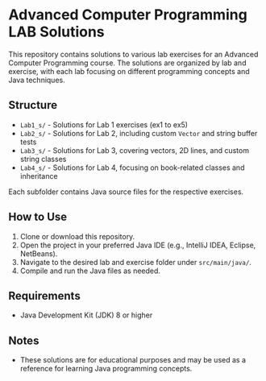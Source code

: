 # Advanced Computer Programming LAB Solutions

This repository contains solutions to various lab exercises for an Advanced Computer Programming course. The solutions are organized by lab and exercise, with each lab focusing on different programming concepts and Java techniques.

## Structure

- `Lab1_s/` - Solutions for Lab 1 exercises (ex1 to ex5)
- `Lab2_s/` - Solutions for Lab 2, including custom `Vector` and string buffer tests
- `Lab3_s/` - Solutions for Lab 3, covering vectors, 2D lines, and custom string classes
- `Lab4_s/` - Solutions for Lab 4, focusing on book-related classes and inheritance

Each subfolder contains Java source files for the respective exercises.

## How to Use

1. Clone or download this repository.
2. Open the project in your preferred Java IDE (e.g., IntelliJ IDEA, Eclipse, NetBeans).
3. Navigate to the desired lab and exercise folder under `src/main/java/`.
4. Compile and run the Java files as needed.

## Requirements
- Java Development Kit (JDK) 8 or higher

## Notes
- These solutions are for educational purposes and may be used as a reference for learning Java programming concepts.
